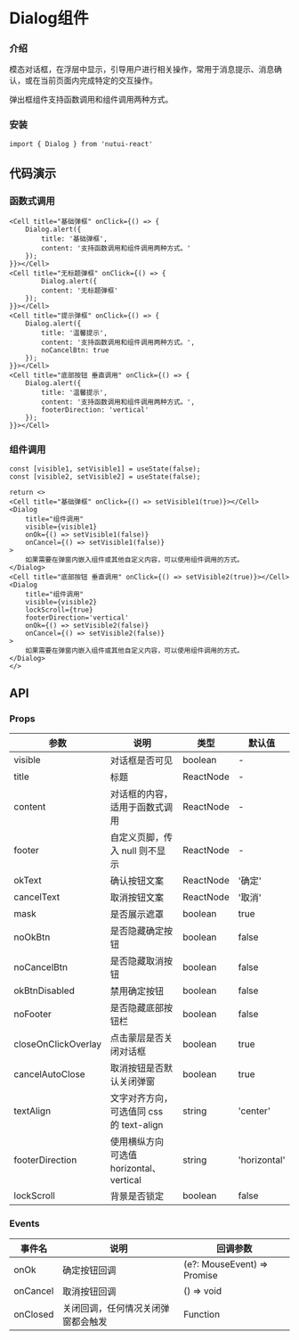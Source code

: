 #  Dialog组件

### 介绍

模态对话框，在浮层中显示，引导用户进行相关操作，常用于消息提示、消息确认，或在当前页面内完成特定的交互操作。

弹出框组件支持函数调用和组件调用两种方式。

### 安装

`import { Dialog } from 'nutui-react'`


## 代码演示

### 函数式调用

```tsx
<Cell title="基础弹框" onClick={() => {
    Dialog.alert({
        title: '基础弹框',
        content: '支持函数调用和组件调用两种方式。'
    });
}}></Cell>
<Cell title="无标题弹框" onClick={() => {
        Dialog.alert({
        content: '无标题弹框'
    });
}}></Cell>
<Cell title="提示弹框" onClick={() => {
    Dialog.alert({
        title: '温馨提示',
        content: '支持函数调用和组件调用两种方式。',
        noCancelBtn: true
    });
}}></Cell>
<Cell title="底部按钮 垂直调用" onClick={() => {
    Dialog.alert({
        title: '温馨提示',
        content: '支持函数调用和组件调用两种方式。',
        footerDirection: 'vertical'
    });
}}></Cell>
```

### 组件调用

```tsx
const [visible1, setVisible1] = useState(false);
const [visible2, setVisible2] = useState(false);

return <>
<Cell title="基础弹框" onClick={() => setVisible1(true)}></Cell>
<Dialog 
    title="组件调用"
    visible={visible1}
    onOk={() => setVisible1(false)}
    onCancel={() => setVisible1(false)}
>
    如果需要在弹窗内嵌入组件或其他自定义内容，可以使用组件调用的方式。
</Dialog>
<Cell title="底部按钮 垂直调用" onClick={() => setVisible2(true)}></Cell>
<Dialog 
    title="组件调用"
    visible={visible2}
    lockScroll={true}
    footerDirection='vertical'
    onOk={() => setVisible2(false)}
    onCancel={() => setVisible2(false)}
>
    如果需要在弹窗内嵌入组件或其他自定义内容，可以使用组件调用的方式。
</Dialog>
</>
```


## API

### Props

| 参数         | 说明                             | 类型   | 默认值           |
|--------------|----------------------------------|--------|------------------|
| visible         | 对话框是否可见               | boolean | -                |
| title        | 标题                         | ReactNode | -                |
| content         | 对话框的内容，适用于函数式调用 | ReactNode | -                |
| footer | 自定义页脚，传入 null 则不显示     | ReactNode | - |
| okText          | 确认按钮文案                        | ReactNode | '确定'              |
| cancelText          | 取消按钮文案                        | ReactNode | '取消'              |
| mask          | 是否展示遮罩                        | boolean | true              |
| noOkBtn          | 是否隐藏确定按钮                        | boolean | false              |
| noCancelBtn          | 是否隐藏取消按钮                        | boolean | false              |
| okBtnDisabled          | 禁用确定按钮                        | boolean | false              |
| noFooter          | 是否隐藏底部按钮栏                        | boolean | false              |
| closeOnClickOverlay          | 点击蒙层是否关闭对话框                        | boolean | true              |
| cancelAutoClose          | 取消按钮是否默认关闭弹窗                        | boolean | true              |
| textAlign          | 文字对齐方向，可选值同 css 的 text-align                        | string | 'center'              |
| footerDirection          | 使用横纵方向 可选值 horizontal、vertical                        | string | 'horizontal'              |
| lockScroll          | 背景是否锁定                        | boolean | false              |

### Events

| 事件名 | 说明           | 回调参数     |
|--------|----------------|--------------|
| onOk  | 确定按钮回调 | (e?: MouseEvent) => Promise<any> | void |
| onCancel  | 取消按钮回调 | () => void |
| onClosed  | 关闭回调，任何情况关闭弹窗都会触发 | Function |
